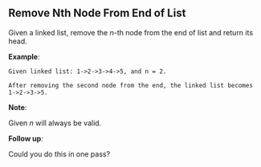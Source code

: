 ## Remove Nth Node From End of List

Given a linked list, remove the *n*-th node from the end of list and return its head.

**Example**:
```
Given linked list: 1->2->3->4->5, and n = 2.

After removing the second node from the end, the linked list becomes 1->2->3->5.
```

**Note**:

Given *n* will always be valid.

**Follow up**:

Could you do this in one pass?
